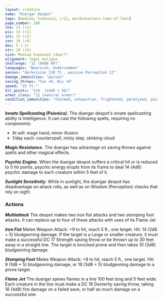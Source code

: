 ```yaml
---
layout: creature
name: "Duergar Despot"
tags: [medium, humanoid, cr12, mordenkainens-tome-of-foes]
page_number: 188
cha: 13 (+1)
wis: 14 (+2)
int: 15 (+2)
con: 19 (+4)
dex: 5 (-2)
str: 20 (+5)
size: Medium humanoid (dwarf)
alignment: legal maligna
challenge: "12 (8400 XP)"
languages: "Dwarvish, Undercommon"
senses: "darkvision 120 ft., passive Perception 12"
damage_immunities: "poison"
saving_throws: "Con +8, Wis +6"
speed: "25 ft."
hit_points: "119  (14d8 + 56)"
armor_class: "21 (natural armor)"
condition_immunities: "charmed, exhaustion, frightened, paralyzed, poisoned"
---
```


***Innate Spellcasting (Psionics).*** The duergar despot's innate spellcasting ability is Intelligence. It can cast the following spells, requiring no components:
* At will: mage hand, minor illusion
* 1/day each: counterspell, misty step, stinking cloud

***Magic Resistance.*** The duergar has advantage on saving throws against spells and other magical effects.

***Psychic Engine.*** When the duergar despot suffers a critical hit or is reduced to 0 hit points, psychic energy erupts from its frame to deal 14 (4d6) psychic damage to each creature within 5 feet of it.

***Sunlight Sensitivity.*** While in sunlight, the duergar despot has disadvantage on attack rolls, as well as on Wisdom (Perception) checks that rely on sight.

### Actions

***Multiattack*** The despot makes two iron fist attacks and two stomping foot attacks. It can replace up to four of these attacks with uses of its Flame Jet.

***Iron Fist*** Melee Weapon Attack: +9 to hit, reach 5 ft., one target. Hit: 14 (2d8 + 5) bludgeoning damage. If the target is a Large or smaller creature, it must make a successful DC 17 Strength saving throw or be thrown up to 30 feet away in a straight line. The target is knocked prone and then takes 10 (3d6) bludgeoning damage.

***Stomping Foot*** Melee Weapon Attack: +9 to hit, reach 5 ft., one target. Hit: 9 (1d8 + 5) bludgeoning damage, or 18 (3d8 + 5) bludgeoning damage to a prone target.

***Flame Jet*** The duergar spews flames in a line 100 feet long and 5 feet wide. Each creature in the line must make a DC 16 Dexterity saving throw, taking 18 (4d8) fire damage on a failed save, or half as much damage on a successful one.
